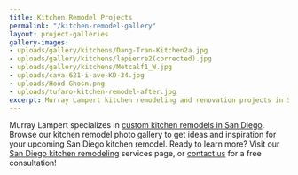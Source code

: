 ```yaml
---
title: Kitchen Remodel Projects
permalink: "/kitchen-remodel-gallery"
layout: project-galleries
gallery-images:
- uploads/gallery/kitchens/Dang-Tran-Kitchen2a.jpg
- uploads/gallery/kitchens/lapierre2(corrected).jpg
- uploads/gallery/kitchens/Metcalf1_W.jpg
- uploads/cava-621-i-ave-KD-34.jpg
- uploads/Hood-Ghosn.png
- uploads/tufaro-kitchen-remodel-after.jpg
excerpt: Murray Lampert kitchen remodeling and renovation projects in San Diego. View our San Diego kitchen remodel projects gallery today.
---
```


Murray Lampert specializes in [custom kitchen remodels in San Diego](/san-diego-kitchen-remodeling-services). Browse our kitchen remodel photo gallery to get ideas and inspiration for your upcoming San Diego kitchen remodel. Ready to learn more? Visit our [San Diego kitchen remodeling](/san-diego-kitchen-remodeling-services) services page, or [contact us](#quick-contact) for a free consultation!
